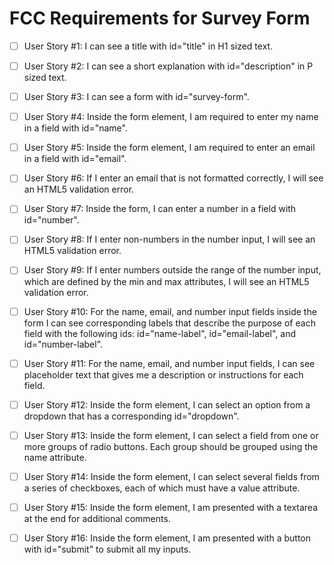 # FCC Requirements for Survey Form

- [ ] User Story #1: I can see a title with id="title" in H1 sized text.

- [ ] User Story #2: I can see a short explanation with id="description" in P sized text.

- [ ] User Story #3: I can see a form with id="survey-form".

- [ ] User Story #4: Inside the form element, I am required to enter my name in a field with id="name".

- [ ] User Story #5: Inside the form element, I am required to enter an email in a field with id="email".

- [ ] User Story #6: If I enter an email that is not formatted correctly, I will see an HTML5 validation error.

- [ ] User Story #7: Inside the form, I can enter a number in a field with id="number".

- [ ] User Story #8: If I enter non-numbers in the number input, I will see an HTML5 validation error.

- [ ] User Story #9: If I enter numbers outside the range of the number input, which are defined by the min and max attributes, I will see an HTML5 validation error.

- [ ] User Story #10: For the name, email, and number input fields inside the form I can see corresponding labels that describe the purpose of each field with the following ids: id="name-label", id="email-label", and id="number-label".

- [ ] User Story #11: For the name, email, and number input fields, I can see placeholder text that gives me a description or instructions for each field.

- [ ] User Story #12: Inside the form element, I can select an option from a dropdown that has a corresponding id="dropdown".

- [ ] User Story #13: Inside the form element, I can select a field from one or more groups of radio buttons. Each group should be grouped using the name attribute.

- [ ] User Story #14: Inside the form element, I can select several fields from a series of checkboxes, each of which must have a value attribute.

- [ ] User Story #15: Inside the form element, I am presented with a textarea at the end for additional comments.

- [ ] User Story #16: Inside the form element, I am presented with a button with id="submit" to submit all my inputs.